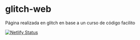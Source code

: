 # glitch-web
Página realizada en glitch en base a un curso de código facilito

[![Netlify Status](https://api.netlify.com/api/v1/badges/8bbe97ef-a433-4e3e-862e-9c22aa422dbe/deploy-status)](https://app.netlify.com/sites/software-development/deploys)
